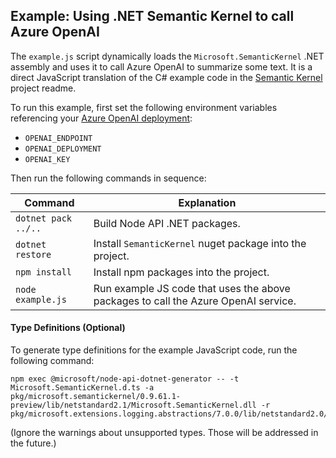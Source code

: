 
## Example: Using .NET Semantic Kernel to call Azure OpenAI
The `example.js` script dynamically loads the `Microsoft.SemanticKernel` .NET assembly and uses it
to call Azure OpenAI to summarize some text. It is a direct JavaScript translation of the C# example
code in the [Semantic Kernel](https://github.com/microsoft/semantic-kernel) project readme.

To run this example, first set the following environment variables referencing your
[Azure OpenAI deployment](https://learn.microsoft.com/en-us/azure/cognitive-services/openai/quickstart):
 - `OPENAI_ENDPOINT`
 - `OPENAI_DEPLOYMENT`
 - `OPENAI_KEY`

Then run the following commands in sequence:

| Command                          | Explanation
|----------------------------------|--------------------------------------------------
| `dotnet pack ../..`              | Build Node API .NET packages.
| `dotnet restore`                 | Install `SemanticKernel` nuget package into the project.
| `npm install`                    | Install npm packages into the project.
| `node example.js`                | Run example JS code that uses the above packages to call the Azure OpenAI service.

#### Type Definitions (Optional)
To generate type definitions for the example JavaScript code, run the following command:
```
npm exec @microsoft/node-api-dotnet-generator -- -t Microsoft.SemanticKernel.d.ts -a pkg/microsoft.semantickernel/0.9.61.1-preview/lib/netstandard2.1/Microsoft.SemanticKernel.dll -r pkg/microsoft.extensions.logging.abstractions/7.0.0/lib/netstandard2.0/Microsoft.Extensions.Logging.Abstractions.dll
```
(Ignore the warnings about unsupported types. Those will be addressed in the future.)
